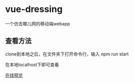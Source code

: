 # vue-dressing
一个仿去哪儿网的移动端webapp

## 查看方法

clone到本地之后，在文件夹下打开命令行，输入 npm run start 

在本地localhost下即可查看

[在线预览](http://http://123.207.28.31/dressing)
